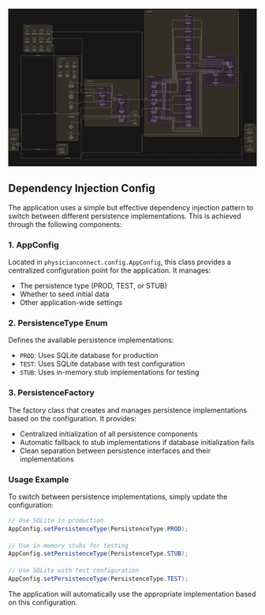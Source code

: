 !["PhysicianConnect"](diagram.png)

## Dependency Injection Config

The application uses a simple but effective dependency injection pattern to switch between different persistence implementations. This is achieved through the following components:

### 1. AppConfig
Located in `physicianconnect.config.AppConfig`, this class provides a centralized configuration point for the application. It manages:
- The persistence type (PROD, TEST, or STUB)
- Whether to seed initial data
- Other application-wide settings

### 2. PersistenceType Enum
Defines the available persistence implementations:
- `PROD`: Uses SQLite database for production
- `TEST`: Uses SQLite database with test configuration
- `STUB`: Uses in-memory stub implementations for testing

### 3. PersistenceFactory
The factory class that creates and manages persistence implementations based on the configuration. It provides:
- Centralized initialization of all persistence components
- Automatic fallback to stub implementations if database initialization fails
- Clean separation between persistence interfaces and their implementations

### Usage Example

To switch between persistence implementations, simply update the configuration:

```java
// Use SQLite in production
AppConfig.setPersistenceType(PersistenceType.PROD);

// Use in-memory stubs for testing
AppConfig.setPersistenceType(PersistenceType.STUB);

// Use SQLite with test configuration
AppConfig.setPersistenceType(PersistenceType.TEST);
```

The application will automatically use the appropriate implementation based on this configuration.